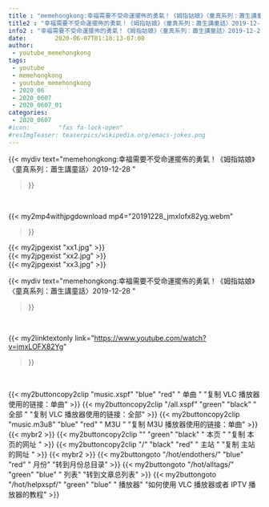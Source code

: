 ```yaml
---
title : "memehongkong:幸福需要不受命運擺佈的勇氣！《姆指姑娘》〈童真系列：蕭生講童話〉2019-12-28 "
title2 : "幸福需要不受命運擺佈的勇氣！《姆指姑娘》〈童真系列：蕭生講童話〉2019-12-28 "
info2 : "幸福需要不受命運擺佈的勇氣！《姆指姑娘》〈童真系列：蕭生講童話〉2019-12-28 "
date:        2020-06-07T01:18:13-07:00
author:
 - youtube_memehongkong
tags:
 - youtube
 - memehongkong
 - youtube_memehongkong
 - 2020_06
 - 2020_0607
 - 2020_0607_01
categories:
 - 2020_0607
#icon:        "fas fa-lock-open"
#resImgTeaser: teaserpics/wikipedia.org/emacs-jokes.png
---
```


{{< mydiv text="memehongkong:幸福需要不受命運擺佈的勇氣！《姆指姑娘》〈童真系列：蕭生講童話〉2019-12-28 "
>}}
<br>


{{< my2mp4withjpgdownload mp4="20191228_jmxlofx82yg.webm"
>}}

{{< my2jpgexist "xx1.jpg" >}}<br>
{{< my2jpgexist "xx2.jpg" >}}<br>
{{< my2jpgexist "xx3.jpg" >}}<br>



{{< mydiv text="memehongkong:幸福需要不受命運擺佈的勇氣！《姆指姑娘》〈童真系列：蕭生講童話〉2019-12-28 "
>}}
<br>

{{< my2linktextonly link="https://www.youtube.com/watch?v=jmxLOFX82Yg"
>}}


<br>

{{< my2buttoncopy2clip "music.xspf"        "blue"   "red"    " 单曲 "  "复制 VLC 播放器使用的链接：单曲" >}} {{< my2buttoncopy2clip "/all.xspf"         "green"  "black"  " 全部 "  "复制 VLC 播放器使用的链接：全部" >}} {{< my2buttoncopy2clip "music.m3u8"        "blue"   "red"    " M3U  "    "复制 M3U 播放器使用的链接：单曲" >}} {{< mybr2 >}} {{< my2buttoncopy2clip ""                  "green"  "black"  " 本页 "    "复制 本页的网址 " >}} {{< my2buttoncopy2clip "/"                 "black"  "red"    " 主站 "    "复制 主站的网址 " >}} {{< mybr2 >}} {{< my2buttongoto      "/hot/endothers/"   "blue"   "red"    " 月份"   "转到月份总目录" >}} {{< my2buttongoto      "/hot/alltags/"     "green"  "blue"   " 列表"   "转到文章总列表" >}} {{< my2buttongoto      "/hot/helpxspf/"    "green"  "blue"   " 播放器" "如何使用 VLC 播放器或者 IPTV 播放器的教程" >}} 
